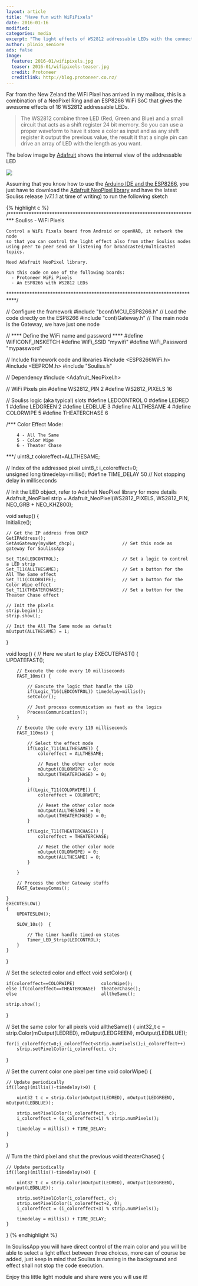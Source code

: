 ```yaml
---
layout: article
title: "Have fun with WiFiPixels"
date: 2016-01-16
modified:
categories: media
excerpt: "The light effects of WS2812 addressable LEDs with the connectivity of the ESP8266 WiFi module."
author: plinio_seniore
ads: false
image:
  feature: 2016-01/wifipixels.jpg
  teaser: 2016-01/wifipixels-teaser.jpg
  credit: Protoneer
  creditlink: http://blog.protoneer.co.nz/
---
```


Far from the New Zeland the WiFi Pixel has arrived in my mailbox, this is a combination of a NeoPixel Ring and an ESP8266 WiFi SoC that gives the awesome effects of 16 WS2812 addressable LEDs.

> The WS2812 combine three LED (Red, Green and Blue) and a small circuit that acts as a shift register 24 bit memory. So you can use a proper waveform to have it store a color as input and as any shift register it output the previous value, the result it that a single pin can drive an array of LED with the length as you want.

The below image by [Adafruit](https://learn.adafruit.com/assets/10668) shows the internal view of the addressable LED

![](http://souliss.github.io/images/2016-01/leds_neo-closeup.jpg?raw=true)

Assuming that you know how to use the [Arduino IDE and the ESP8266](http://souliss.github.io/media/how-to-load-a-sketch-on-ESP/), you just have to download the [Adafruit NeoPixel library](https://github.com/plinioseniore/Adafruit_NeoPixel) and have the latest Souliss release (v7.1.1 at time of writing) to run the following sketch

{% highlight c %}
/**************************************************************************
    Souliss - WiFi Pixels

    Control a WiFi Pixels board from Android or openHAB, it network the node
    so that you can control the light effect also from other Souliss nodes
    using peer to peer send or listening for broadcasted/multicasted topics.

    Need Adafruit NeoPixel library.

    Run this code on one of the following boards:
      - Protoneer WiFi Pixels
      - An ESP8266 with WS2812 LEDs

***************************************************************************/

// Configure the framework
#include "bconf/MCU_ESP8266.h"              // Load the code directly on the ESP8266
#include "conf/Gateway.h"                   // The main node is the Gateway, we have just one node

// **** Define the WiFi name and password ****
#define WIFICONF_INSKETCH
#define WiFi_SSID               "mywifi"
#define WiFi_Password           "mypassword"    

// Include framework code and libraries
#include <ESP8266WiFi.h>
#include <EEPROM.h>
#include "Souliss.h"

// Dependency
#include <Adafruit_NeoPixel.h>

// WiFi Pixels pin
#define WS2812_PIN        2
#define WS2812_PIXELS     16

// Souliss logic (aka typical) slots
#define LEDCONTROL        0
#define LEDRED            1
#define LEDGREEN          2
#define LEDBLUE           3
#define ALLTHESAME        4
#define COLORWIPE         5
#define THEATERCHASE      6

/*** 
    Color Effect Mode:

        4 - All The Same
        5 - Color Wipe
        6 - Theater Chase
***/
uint8_t coloreffect=ALLTHESAME;

// Index of the addressed pixel
uint8_t i_coloreffect=0;    
unsigned long timedelay=millis();
#define TIME_DELAY           50     // Not stopping delay in milliseconds

// Init the LED object, refer to Adafruit NeoPixel library for more details
Adafruit_NeoPixel strip = Adafruit_NeoPixel(WS2812_PIXELS, WS2812_PIN, NEO_GRB + NEO_KHZ800);

void setup()
{   
    Initialize();

    // Get the IP address from DHCP
    GetIPAddress();                          
    SetAsGateway(myvNet_dhcp);                  // Set this node as gateway for SoulissApp                        

    Set_T16(LEDCONTROL);                        // Set a logic to control a LED strip
    Set_T11(ALLTHESAME);                        // Set a button for the All The Same effect
    Set_T11(COLORWIPE);                         // Set a button for the Color Wipe effect
    Set_T11(THEATERCHASE);                      // Set a button for the Theater Chase effect

    // Init the pixels
    strip.begin();
    strip.show(); 

    // Init the All The Same mode as default
    mOutput(ALLTHESAME) = 1;
}

void loop()
{ 
    // Here we start to play
    EXECUTEFAST() {                     
        UPDATEFAST();   

        // Execute the code every 10 milliseconds   
        FAST_10ms() {

            // Execute the logic that handle the LED
            if(Logic_T16(LEDCONTROL)) timedelay=millis();
            setColor();

            // Just process communication as fast as the logics
            ProcessCommunication();
        } 

        // Execute the code every 110 milliseconds  
        FAST_110ms() {
            
            // Select the effect mode
            if(Logic_T11(ALLTHESAME)) {
                coloreffect = ALLTHESAME;

                // Reset the other color mode
                mOutput(COLORWIPE) = 0;
                mOutput(THEATERCHASE) = 0;
            }

            if(Logic_T11(COLORWIPE)) {
                coloreffect = COLORWIPE;

                // Reset the other color mode
                mOutput(ALLTHESAME) = 0;
                mOutput(THEATERCHASE) = 0;
            }

            if(Logic_T11(THEATERCHASE)) {
                coloreffect = THEATERCHASE;

                // Reset the other color mode
                mOutput(COLORWIPE) = 0;
                mOutput(ALLTHESAME) = 0;
            }

        }

        // Process the other Gateway stuffs
        FAST_GatewayComms();

    }
    EXECUTESLOW()
    {   
        UPDATESLOW();

        SLOW_10s()  {

            // The timer handle timed-on states
            Timer_LED_Strip(LEDCONTROL);                      
        }     
    }       
}

// Set the selected color and effect
void setColor() {
    
    if(coloreffect==COLORWIPE)          colorWipe();
    else if(coloreffect==THEATERCHASE)  theaterChase();
    else                                alltheSame();

    strip.show();
}

// Set the same color for all pixels
void alltheSame() {
    uint32_t c = strip.Color(mOutput(LEDRED), mOutput(LEDGREEN), mOutput(LEDBLUE));

    for(i_coloreffect=0;i_coloreffect<strip.numPixels();i_coloreffect++)
        strip.setPixelColor(i_coloreffect, c);
}

// Set the current color one pixel per time
void colorWipe() {

    // Update periodically
    if((long)(millis()-timedelay)>0) {

        uint32_t c = strip.Color(mOutput(LEDRED), mOutput(LEDGREEN), mOutput(LEDBLUE));

        strip.setPixelColor(i_coloreffect, c);
        i_coloreffect = (i_coloreffect+1) % strip.numPixels();
        
        timedelay = millis() + TIME_DELAY;
    }
}

// Turn the third pixel and shut the previous
void theaterChase() {

    // Update periodically
    if((long)(millis()-timedelay)>0) {

        uint32_t c = strip.Color(mOutput(LEDRED), mOutput(LEDGREEN), mOutput(LEDBLUE));

        strip.setPixelColor(i_coloreffect, c);
        strip.setPixelColor(i_coloreffect+2, 0);
        i_coloreffect = (i_coloreffect+3) % strip.numPixels();

        timedelay = millis() + TIME_DELAY;
    }
}
{% endhighlight %}

In SoulissApp you will have direct control of the main color and you will be able to select a light effect between three choices, more can of course be added, just keep in mind that Souliss is running in the background and effect shall not stop the code execution.

Enjoy this little light module and share were you will use it!
